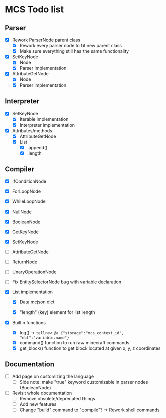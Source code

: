 # MCS Todo list

## Parser
  - [x] Rework ParserNode parent class
    - [x] Rework every parser node to fit new parent class
    - [x] Make sure everything still has the same functionality

  - [x] SetKeyNode
    - [x] Node
    - [x] Parser Implementation
  - [x] AttributeGetNode
    - [x] Node
    - [x] Parser implementation

## Interpreter
  - [x] SetKeyNode
    - [x] Iterable implementation
    - [x] Interpreter implementation

  - [x] Attributes/methods
    - [x] AttributeGetNode
    - [x] List
      - [x] .append()
      - [x] .length

## Compiler
  - [x] IfConditionNode
  - [x] ForLoopNode
  - [x] WhileLoopNode
  - [x] NullNode
  - [x] BooleanNode
  - [x] GetKeyNode
  - [x] SetKeyNode
  - [ ] AttributeGetNode
  - [ ] ReturnNode
  - [ ] UnaryOperationNode


  - [ ] Fix EntitySelectorNode bug with variable declaration


  - [x] List implementation
    - [x] Data mcjson dict
    - [x] "length" (key) element for list length


  - [x] Builtin functions
    - [x] log() -> ``tellraw @a {"storage":"mcs_context_id", "nbt":"variable.name"}``
    - [x] command() function to run raw minecraft commands
    - [x] get_block() function to get block located at given x, y, z coordinates

## Documentation
  - [ ] Add page on customizing the language
    - [ ] Side note: make "true" keyword customizable in parser nodes (BooleanNode)
  - [ ] Revisit whole documentation
    - [ ] Remove obsolete/deprecated things
    - [ ] Add new features
    - [ ] Change "build" command to "compile"? -> Rework shell commands
